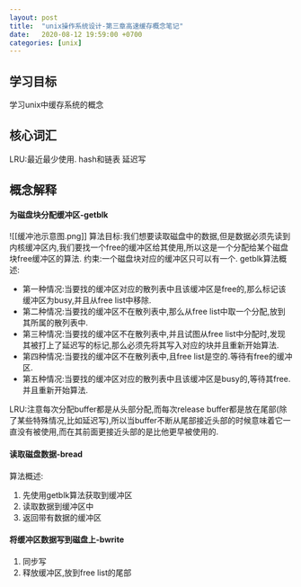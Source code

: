 ```yaml
---
layout: post
title:  "unix操作系统设计-第三章高速缓存概念笔记"
date:   2020-08-12 19:59:00 +0700
categories: [unix]
---
```


## 学习目标
学习unix中缓存系统的概念

## 核心词汇
LRU:最近最少使用.
hash和链表
延迟写

## 概念解释
#### 为磁盘块分配缓冲区-getblk
![[缓冲池示意图.png]]
算法目标:我们想要读取磁盘中的数据,但是数据必须先读到内核缓冲区内,我们要找一个free的缓冲区给其使用,所以这是一个分配给某个磁盘块free缓冲区的算法.
约束:一个磁盘块对应的缓冲区只可以有一个.
getblk算法概述:
- 第一种情况:当要找的缓冲区对应的散列表中且该缓冲区是free的,那么标记该缓冲区为busy,并且从free list中移除.
- 第二种情况:当要找的缓冲区不在散列表中,那么从free list中取一个分配,放到其所属的散列表中.
- 第三种情况:当要找的缓冲区不在散列表中,并且试图从free list中分配时,发现其被打上了延迟写的标记,那么必须先将其写入对应的块并且重新开始算法.
- 第四种情况:当要找的缓冲区不在散列表中,且free list是空的.等待有free的缓冲区.
- 第五种情况:当要找的缓冲区对应的散列表中且该缓冲区是busy的,等待其free.并且重新开始算法.

LRU:注意每次分配buffer都是从头部分配,而每次release buffer都是放在尾部(除了某些特殊情况,比如延迟写),所以当buffer不断从尾部接近头部的时候意味着它一直没有被使用,而在其前面更接近头部的是比他更早被使用的.


#### 读取磁盘数据-bread
算法概述:
1. 先使用getblk算法获取到缓冲区
2. 读取数据到缓冲区中
3. 返回带有数据的缓冲区

#### 将缓冲区数据写到磁盘上-bwrite
1. 同步写
2. 释放缓冲区,放到free list的尾部





